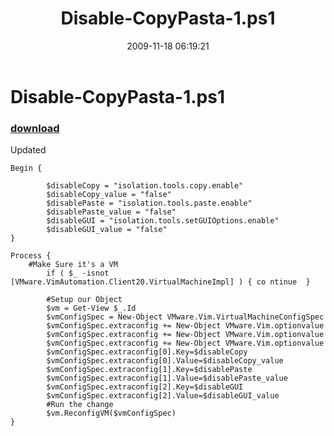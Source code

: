 ﻿---
pid:            1475
poster:         Cody Bunch
title:          Disable-CopyPasta-1.ps1
date:           2009-11-18 06:19:21
format:         posh
parent:         0
parent:         0

---

# Disable-CopyPasta-1.ps1

### [download](1475.ps1)

Updated

```posh
Begin {

        $disableCopy = "isolation.tools.copy.enable"
        $disableCopy_value = "false"
        $disablePaste = "isolation.tools.paste.enable"
        $disablePaste_value = "false"
        $disableGUI = "isolation.tools.setGUIOptions.enable"
        $disableGUI_value = "false"
}

Process {
    #Make Sure it's a VM
        if ( $_ -isnot [VMware.VimAutomation.Client20.VirtualMachineImpl] ) { co ntinue  }

        #Setup our Object
        $vm = Get-View $_.Id
        $vmConfigSpec = New-Object VMware.Vim.VirtualMachineConfigSpec
        $vmConfigSpec.extraconfig += New-Object VMware.Vim.optionvalue
        $vmConfigSpec.extraconfig += New-Object VMware.Vim.optionvalue
        $vmConfigSpec.extraconfig += New-Object VMware.Vim.optionvalue
        $vmConfigSpec.extraconfig[0].Key=$disableCopy
        $vmConfigSpec.extraconfig[0].Value=$disableCopy_value
        $vmConfigSpec.extraconfig[1].Key=$disablePaste
        $vmConfigSpec.extraconfig[1].Value=$disablePaste_value
        $vmConfigSpec.extraconfig[2].Key=$disableGUI
        $vmConfigSpec.extraconfig[2].Value=$disableGUI_value
        #Run the change
        $vm.ReconfigVM($vmConfigSpec)
}

```
